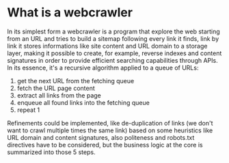 What is a webcrawler
====================

In its simplest form a webcrawler is a program that explore the web starting
from an URL and tries to build a sitemap following every link it finds, link by
link it stores informations like site content and URL domain to a storage
layer, making it possible to create, for example, reverse indexes and content
signatures in order to provide efficient searching capabilities through APIs.
In its essence, it's a recursive algorithm applied to a queue of URLs:

1. get the next URL from the fetching queue
2. fetch the URL page content
3. extract all links from the page
4. enqueue all found links into the fetching queue
5. repeat 1

Refinements could be implemented, like de-duplication of links (we don't want
to crawl multiple times the same link) based on some heuristics like URL domain
and content signatures, also politeness and robots.txt directives have to be
considered, but the business logic at the core is summarized into those 5
steps.

